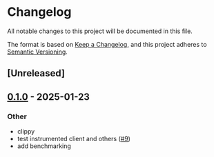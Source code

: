 # Changelog

All notable changes to this project will be documented in this file.

The format is based on [Keep a Changelog](https://keepachangelog.com/en/1.0.0/),
and this project adheres to [Semantic Versioning](https://semver.org/spec/v2.0.0.html).

## [Unreleased]

## [0.1.0](https://github.com/tangle-network/gadget/releases/tag/gadget-benchmarking-v0.1.0) - 2025-01-23

### Other

- clippy
- test instrumented client and others ([#9](https://github.com/tangle-network/gadget/pull/9))
- add benchmarking
